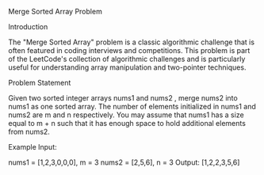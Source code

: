 Merge Sorted Array Problem

Introduction

The "Merge Sorted Array" problem is a classic algorithmic challenge that is often featured in coding interviews and competitions. This problem is part of the LeetCode's collection of algorithmic challenges and is particularly useful for understanding array manipulation and two-pointer techniques.

Problem Statement

Given two sorted integer arrays nums1 and nums2 , merge nums2 into nums1 as one sorted array. The number of elements initialized in nums1 and nums2 are m and n respectively. You may assume that nums1 has a size equal to m + n such that it has enough space to hold additional elements from nums2.

Example
Input:

nums1 = [1,2,3,0,0,0], m = 3
nums2 = [2,5,6], n = 3
Output: [1,2,2,3,5,6]

